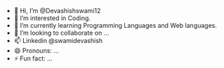 - 👋 Hi, I’m @Devashishswami12
- 👀 I’m interested in Coding.
- 🌱 I’m currently learning Programming Languages and Web languages.
- 💞️ I’m looking to collaborate on ...
- 📫 Linkedin @swamidevashish
- 😄 Pronouns: ...
- ⚡ Fun fact: ...

<!---
Devashishswami12/Devashishswami12 is a ✨ special ✨ repository because its `README.md` (this file) appears on your GitHub profile.
You can click the Preview link to take a look at your changes.
--->
